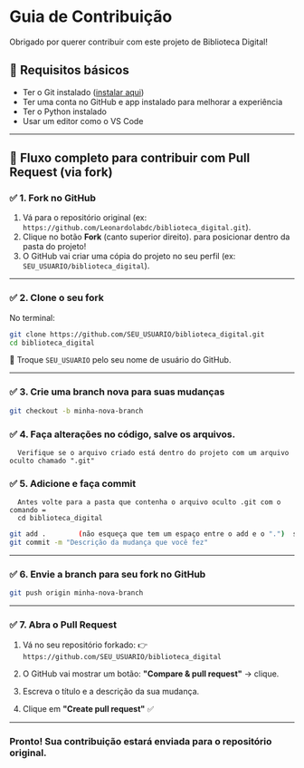 # Guia de Contribuição

Obrigado por querer contribuir com este projeto de Biblioteca Digital!

## 🔧 Requisitos básicos

- Ter o Git instalado ([instalar aqui](https://git-scm.com/))
- Ter uma conta no GitHub e app instalado para melhorar a experiência
- Ter o Python instalado
- Usar um editor como o VS Code


---

## 🚀 Fluxo completo para contribuir com Pull Request (via fork)

### ✅ 1. Fork no GitHub

1. Vá para o repositório original (ex: `https://github.com/Leonardolabdc/biblioteca_digital.git`).
2. Clique no botão **Fork** (canto superior direito). para posicionar dentro da pasta do projeto!
3. O GitHub vai criar uma cópia do projeto no seu perfil (ex: `SEU_USUARIO/biblioteca_digital`).

---

### ✅ 2. Clone o seu fork

No terminal:

```bash
git clone https://github.com/SEU_USUARIO/biblioteca_digital.git
cd biblioteca_digital
```

🔁 Troque `SEU_USUARIO` pelo seu nome de usuário do GitHub.

---

### ✅ 3. Crie uma branch nova para suas mudanças

```bash
git checkout -b minha-nova-branch
```
   
### ✅ 4. Faça alterações no código, salve os arquivos.
      Verifique se o arquivo criado está dentro do projeto com um arquivo oculto chamado ".git"


### ✅ 5. Adicione e faça commit
      Antes volte para a pasta que contenha o arquivo oculto .git com o comando =
      cd biblioteca_digital

```bash
git add .        (não esqueça que tem um espaço entre o add e o ".")  se quiser pode adicionar um arquivo específico com = git add seu_arquivo_especifico
git commit -m "Descrição da mudança que você fez"
```

---

### ✅ 6. Envie a branch para seu fork no GitHub

```bash
git push origin minha-nova-branch
```

---

### ✅ 7. Abra o Pull Request

1. Vá no seu repositório forkado:
   👉 `https://github.com/SEU_USUARIO/biblioteca_digital`

2. O GitHub vai mostrar um botão: **"Compare & pull request"** → clique.

3. Escreva o título e a descrição da sua mudança.

4. Clique em **"Create pull request"** ✅

---

### Pronto! Sua contribuição estará enviada para o repositório original.
